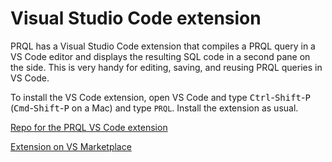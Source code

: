 # Visual Studio Code extension

PRQL has a Visual Studio Code extension that compiles a PRQL query in a VS Code
editor and displays the resulting SQL code in a second pane on the side. This is
very handy for editing, saving, and reusing PRQL queries in VS Code.

To install the VS Code extension, open VS Code and type
<kbd>Ctrl</kbd>-<kbd>Shift</kbd>-<kbd>P</kbd>
(<kbd>Cmd</kbd>-<kbd>Shift</kbd>-<kbd>P</kbd> on a Mac) and type `PRQL`.
Install the extension as usual.

[Repo for the PRQL VS Code extension](https://github.com/PRQL/prql-vscode)

[Extension on VS Marketplace](https://marketplace.visualstudio.com/items?itemName=PRQL-lang.prql-vscode)

